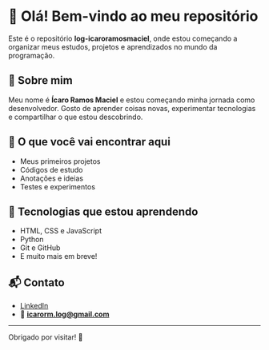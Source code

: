 # 👋 Olá! Bem-vindo ao meu repositório

Este é o repositório **log-icaroramosmaciel**, onde estou começando a organizar meus estudos, projetos e aprendizados no mundo da programação.

## 🧠 Sobre mim

Meu nome é **Ícaro Ramos Maciel** e estou começando minha jornada como desenvolvedor. Gosto de aprender coisas novas, experimentar tecnologias e compartilhar o que estou descobrindo.

## 🚧 O que você vai encontrar aqui

- Meus primeiros projetos
- Códigos de estudo
- Anotações e ideias
- Testes e experimentos

## 🚀 Tecnologias que estou aprendendo

- HTML, CSS e JavaScript
- Python
- Git e GitHub
- E muito mais em breve!

## 📬 Contato

- [LinkedIn](https://www.linkedin.com/in/icaroramosmaciel)
- 📧 **icarorm.log@gmail.com**

---

Obrigado por visitar! 🌟
